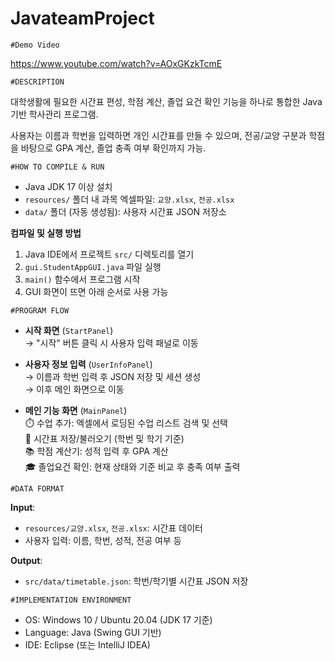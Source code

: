 # JavateamProject

<code>#Demo Video</code>  

https://www.youtube.com/watch?v=AOxGKzkTcmE



<code>#DESCRIPTION</code>  

대학생활에 필요한 시간표 편성, 학점 계산, 졸업 요건 확인 기능을 하나로 통합한 Java 기반 학사관리 프로그램.

사용자는 이름과 학번을 입력하면 개인 시간표를 만들 수 있으며, 전공/교양 구분과 학점을 바탕으로 GPA 계산, 졸업 충족 여부 확인까지 가능.



<code>#HOW TO COMPILE & RUN</code>  

- Java JDK 17 이상 설치  
- `resources/` 폴더 내 과목 엑셀파일: `교양.xlsx`, `전공.xlsx`  
- `data/` 폴더 (자동 생성됨): 사용자 시간표 JSON 저장소  

**컴파일 및 실행 방법**  
1. Java IDE에서 프로젝트 `src/` 디렉토리를 열기  
2. `gui.StudentAppGUI.java` 파일 실행  
3. `main()` 함수에서 프로그램 시작  
4. GUI 화면이 뜨면 아래 순서로 사용 가능



<code>#PROGRAM FLOW</code>  

- **시작 화면** (`StartPanel`)  
  → "시작" 버튼 클릭 시 사용자 입력 패널로 이동  

- **사용자 정보 입력** (`UserInfoPanel`)  
  → 이름과 학번 입력 후 JSON 저장 및 세션 생성  
  → 이후 메인 화면으로 이동  

- **메인 기능 화면** (`MainPanel`)  
  ⏱️ 수업 추가: 엑셀에서 로딩된 수업 리스트 검색 및 선택  
  💾 시간표 저장/불러오기 (학번 및 학기 기준)  
  📚 학점 계산기: 성적 입력 후 GPA 계산  
  🎓 졸업요건 확인: 현재 상태와 기준 비교 후 충족 여부 출력



<code>#DATA FORMAT</code>  

**Input**:  
- `resources/교양.xlsx`, `전공.xlsx`: 시간표 데이터  
- 사용자 입력: 이름, 학번, 성적, 전공 여부 등  

**Output**:  
- `src/data/timetable.json`: 학번/학기별 시간표 JSON 저장



<code>#IMPLEMENTATION ENVIRONMENT</code>  

- OS: Windows 10 / Ubuntu 20.04 (JDK 17 기준)  
- Language: Java (Swing GUI 기반)  
- IDE: Eclipse (또는 IntelliJ IDEA)
